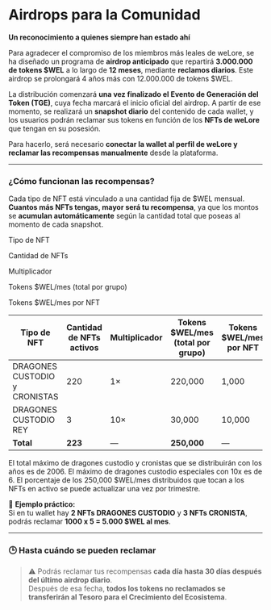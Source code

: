 # Airdrops para la Comunidad

**Un reconocimiento a quienes siempre han estado ahí**

Para agradecer el compromiso de los miembros más leales de weLore, se ha diseñado un programa de **airdrop anticipado** que repartirá **3.000.000 de tokens $WEL** a lo largo de **12 meses**, mediante **reclamos diarios**. Este airdrop se prolongará 4 años más con 12.000.000 de tokens $WEL.

La distribución comenzará **una vez finalizado el Evento de Generación del Token (TGE)**, cuya fecha marcará el inicio oficial del airdrop. A partir de ese momento, se realizará un **snapshot diario** del contenido de cada wallet, y los usuarios podrán reclamar sus tokens en función de los **NFTs de weLore** que tengan en su posesión.

Para hacerlo, será necesario **conectar la wallet al perfil de weLore y reclamar las recompensas manualmente** desde la plataforma.

* * *

### ¿Cómo funcionan las recompensas?

Cada tipo de NFT está vinculado a una cantidad fija de $WEL mensual. **Cuantos más NFTs tengas, mayor será tu recompensa**, ya que los montos se **acumulan automáticamente** según la cantidad total que poseas al momento de cada snapshot.

Tipo de NFT

Cantidad de NFTs

Multiplicador

Tokens $WEL/mes (total por grupo)

Tokens $WEL/mes por NFT

| Tipo de NFT | Cantidad de NFTs activos | Multiplicador | Tokens $WEL/mes (total por grupo) | Tokens $WEL/mes por NFT |
| --- | --- | --- | --- | --- |
| DRAGONES CUSTODIO y CRONISTAS | 220 | 1× | 220,000 | 1,000 |
| DRAGONES CUSTODIO REY | 3 | 10× | 30,000 | 10,000 |
| **Total** | **223** | — | **250,000** | — |

El total máximo de dragones custodio y cronistas que se distribuirán con los años es de 2006. El máximo de dragones custodio especiales con 10x es de 6. El porcentaje de los 250,000 $WEL/mes distribuidos que tocan a los NFTs en activo se puede actualizar una vez por trimestre.

📌 **Ejemplo práctico:**  
Si en tu wallet hay **2 NFTs DRAGONES CUSTODIO** y **3 NFTs CRONISTA**, podrás reclamar **1000 x 5 = 5.000 $WEL al mes**.

* * *

### 🕒 Hasta cuándo se pueden reclamar

> ⚠️ Podrás reclamar tus recompensas **cada día hasta 30 días después del último airdrop diario**.  
> Después de esa fecha, **todos los tokens no reclamados se transferirán al Tesoro para el Crecimiento del Ecosistema**.
